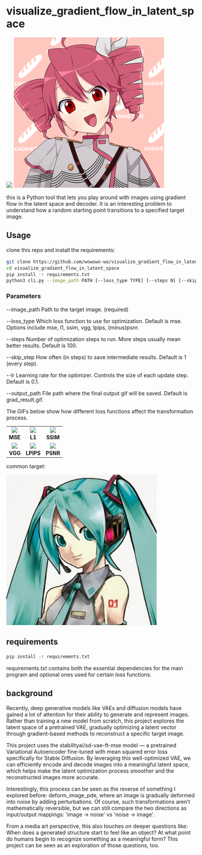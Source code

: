 # visualize_gradient_flow_in_latent_space

<img src="ex/teto_500.gif" width="400">


<img src="ex/teto.png" width="400">


this is a Python tool that lets you play around with images using gradient flow in the latent space and decoder.
It is an interesting problem to understand how a random starting point transitions to a specified target image.

## Usage

clone this repo and install the requirements:

```bash
git clone https://github.com/wowowo-wo/visualize_gradient_flow_in_latent_space
cd visualize_gradient_flow_in_latent_space
pip install -r requirements.txt
python3 cli.py --image_path PATH [--loss_type TYPE] [--steps N] [--skip_step N] [--lr LR] [--output_path PATH]
```

### Parameters

--image_path
Path to the target image. (required)

--loss_type
Which loss function to use for optimization. Default is mse. Options include mse, l1, ssim, vgg, lpips, (minus)psnr.

--steps
Number of optimization steps to run. More steps usually mean better results. Default is 100.

--skip_step
How often (in steps) to save intermediate results. Default is 1 (every step).

--lr
Learning rate for the optimizer. Controls the size of each update step. Default is 0.1.

--output_path
File path where the final output gif will be saved. Default is grad_result.gif.


The GIFs below show how different loss functions affect the transformation process.

<table>
  <tr>
    <td align="center">
      <img src="ex/miku_mse.gif" width="200"><br>
      <b>MSE</b>
    </td>
    <td align="center">
      <img src="ex/miku_l1.gif" width="200"><br>
      <b>L1</b>
    </td>
    <td align="center">
      <img src="ex/miku_ssim.gif" width="200"><br>
      <b>SSIM</b>
    </td>
  </tr>
  <tr>
    <td align="center">
      <img src="ex/miku_vgg.gif" width="200"><br>
      <b>VGG</b>
    </td>
    <td align="center">
      <img src="ex/miku_lpips.gif" width="200"><br>
      <b>LPIPS</b>
    </td>
    <td align="center">
      <img src="ex/miku_psnr.gif" width="200"><br>
      <b>PSNR</b>
    </td>
  </tr>
</table>

common target:

<img src="ex/miku.jpg" width="400">

## requirements

```bash
pip install -r requirements.txt
```

requirements.txt contains both the essential dependencies for the main program and optional ones used for certain loss functions.

## background

Recently, deep generative models like VAEs and diffusion models have gained a lot of attention for their ability to generate and represent images. Rather than training a new model from scratch, this project explores the latent space of a pretrained VAE, gradually optimizing a latent vector through gradient-based methods to reconstruct a specific target image.

This project uses the stabilityai/sd-vae-ft-mse model — a pretrained Variational Autoencoder fine-tuned with mean squared error loss specifically for Stable Diffusion. By leveraging this well-optimized VAE, we can efficiently encode and decode images into a meaningful latent space, which helps make the latent optimization process smoother and the reconstructed images more accurate.

Interestingly, this process can be seen as the reverse of something I explored before: deform_image_pde, where an image is gradually deformed into noise by adding perturbations.  Of course, such transformations aren’t mathematically reversible, but we can still compare the two directions as input/output mappings: 'image → noise' vs 'noise → image'.

From a media art perspective, this also touches on deeper questions like: When does a generated structure start to feel like an object? At what point do humans begin to recognize something as a meaningful form? This project can be seen as an exploration of those questions, too.






